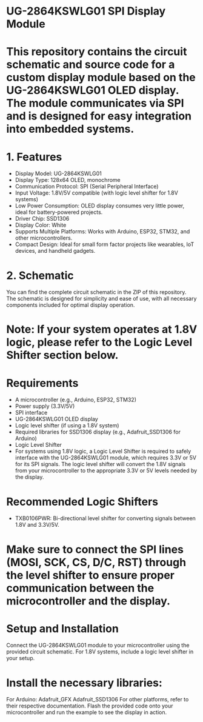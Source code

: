 # UG-2864KSWLG01 SPI Display Module
 
# This repository contains the circuit schematic and source code for a custom display module based on the UG-2864KSWLG01 OLED display. The module communicates via SPI and is designed for easy integration into embedded systems.

# 1. Features
- Display Model: UG-2864KSWLG01
- Display Type: 128x64 OLED, monochrome
- Communication Protocol: SPI (Serial Peripheral Interface)
- Input Voltage: 1.8V/5V compatible (with logic level shifter for 1.8V systems)
- Low Power Consumption: OLED display consumes very little power, ideal for battery-powered projects.
- Driver Chip: SSD1306
- Display Color: White
- Supports Multiple Platforms: Works with Arduino, ESP32, STM32, and other microcontrollers.
- Compact Design: Ideal for small form factor projects like wearables, IoT devices, and handheld gadgets.

# 2. Schematic
You can find the complete circuit schematic in the ZIP of this repository. The schematic is designed for simplicity and ease of use, with all necessary components included for optimal display operation.

# Note: If your system operates at 1.8V logic, please refer to the Logic Level Shifter section below.

# Requirements
- A microcontroller (e.g., Arduino, ESP32, STM32)
- Power supply (3.3V/5V)
- SPI interface
- UG-2864KSWLG01 OLED display
- Logic level shifter (if using a 1.8V system)
- Required libraries for SSD1306 display (e.g., Adafruit_SSD1306 for Arduino)
- Logic Level Shifter
- For systems using 1.8V logic, a Logic Level Shifter is required to safely interface with the UG-2864KSWLG01 module, which requires 3.3V or 5V for its SPI signals. The logic level shifter will convert the 1.8V signals from your microcontroller to the appropriate 3.3V or 5V levels needed by the display.

# Recommended Logic Shifters
- TXB0106PWR: Bi-directional level shifter for converting signals between 1.8V and 3.3V/5V.

# Make sure to connect the SPI lines (MOSI, SCK, CS, D/C, RST) through the level shifter to ensure proper communication between the microcontroller and the display.

# Setup and Installation
Connect the UG-2864KSWLG01 module to your microcontroller using the provided circuit schematic. For 1.8V systems, include a logic level shifter in your setup.

# Install the necessary libraries:

For Arduino:
Adafruit_GFX
Adafruit_SSD1306
For other platforms, refer to their respective documentation.
Flash the provided code onto your microcontroller and run the example to see the display in action.
